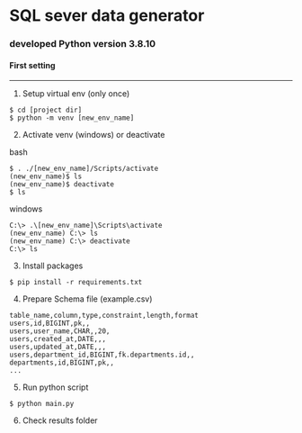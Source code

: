# SQL sever data generator

### developed Python version 3.8.10

#### First setting

---

1. Setup virtual env (only once)

```
$ cd [project dir]
$ python -m venv [new_env_name]
```

2. Activate venv (windows) or deactivate

bash

```
$ . ./[new_env_name]/Scripts/activate
(new_env_name)$ ls
(new_env_name)$ deactivate
$ ls
```

windows

```
C:\> .\[new_env_name]\Scripts\activate
(new_env_name) C:\> ls
(new_env_name) C:\> deactivate
C:\> ls
```

3. Install packages

```
$ pip install -r requirements.txt
```

4. Prepare Schema file (example.csv)

```
table_name,column,type,constraint,length,format
users,id,BIGINT,pk,,
users,user_name,CHAR,,20,
users,created_at,DATE,,,
users,updated_at,DATE,,,
users,department_id,BIGINT,fk.departments.id,,
departments,id,BIGINT,pk,,
...

```

5. Run python script

```
$ python main.py
```

6. Check results folder
